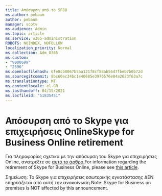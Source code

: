 ```yaml
---
title: Απόσυρση από το SFBO
ms.author: pebaum
author: pebaum
manager: scotv
ms.audience: Admin
ms.topic: article
ms.service: o365-administration
ROBOTS: NOINDEX, NOFOLLOW
localization_priority: Normal
ms.collection: Adm_O365
ms.custom:
- "9000699"
- "2596"
ms.openlocfilehash: 6fe8cb8067b5aa121f8cf88ab56d7fbeb7b0b72d
ms.sourcegitcommit: 8bc60ec34bc1e40685e3976576e04a2623f63a7c
ms.translationtype: MT
ms.contentlocale: el-GR
ms.lasthandoff: 04/15/2021
ms.locfileid: "51835451"
---
```

# <a name="skype-for-business-online-retirement"></a><span data-ttu-id="80239-102">Απόσυρση από το Skype για επιχειρήσεις Online</span><span class="sxs-lookup"><span data-stu-id="80239-102">Skype for Business Online retirement</span></span>

<span data-ttu-id="80239-103">Για πληροφορίες σχετικά με την απόσυρση του Skype για επιχειρήσεις Online, ανατρέξτε σε [αυτό το άρθρο.](https://techcommunity.microsoft.com/t5/Microsoft-Teams-Blog/Skype-for-Business-Online-to-Be-Retired-in-2021/ba-p/777833)</span><span class="sxs-lookup"><span data-stu-id="80239-103">For information regarding the retirement of Skype for Business Online, please see [this article](https://techcommunity.microsoft.com/t5/Microsoft-Teams-Blog/Skype-for-Business-Online-to-Be-Retired-in-2021/ba-p/777833).</span></span>

<span data-ttu-id="80239-104">Σημείωση: Το Skype για επιχειρήσεις εσωτερικής εγκατάστασης ΔΕΝ επηρεάζεται από αυτή την ανακοίνωση.</span><span class="sxs-lookup"><span data-stu-id="80239-104">Note: Skype for Business on premises is NOT affected by this announcement.</span></span> 